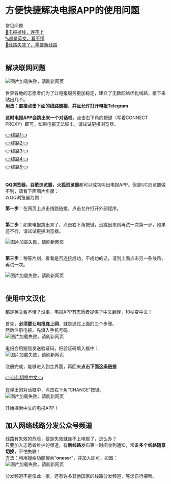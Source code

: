 # 方便快捷解决电报APP的使用问题
常见问题 <br>
[📶电报掉线，连不上](#解决联网问题) <br>
[🔤都是英文，看不懂](#使用中文汉化) <br>
[📶线路失效了，需要新线路](#加入网络线路分发公众号频道) <br><br>
<!-- ![图片加载失败，请刷新网页](https://raw.githubusercontent.com/esu-tg/tg-help/master/help-img/logo.jpg) <br> -->
## 解决联网问题
![图片加载失败，请刷新网页](https://raw.githubusercontent.com/esu-tg/tg-help/master/help-img/connection-issue.png) <br><br>
世界各地的志愿者们为了让电报服务更加稳定，建立了无数网络优化线路，接下来贴出几个。 <br>
**用法：**直接点击下面的线路链接，并且允许打开电报Telegram <br><br>
这时**电报APP会跳出来一个对话框**，点击右下角的按键（写着CONNECT PROXY）即可。如果电报无法弹出，请试试更换浏览器。 <br>

[👉线路1👈](tg://proxy?server=2020.Turbox.online&port=443&secret=eec254a2b7f3080ac6ff9465eef8e646e44972616e63656c6c2e6972)<br>
[👉线路2👈](tg://proxy?server=aws.takkproxy.site&port=443&secret=ee800000000000088000000880000000086469676974616c6f6365616e2e636f6d)<br>
[👉线路3👈](tg://proxy?server=Active.PowerfulProxy.me&port=443&secret=ee000000000000000000000000000000004972616e63656c6c2e6972)<br>
[👉线路4👈](tg://proxy?server=tarfand.s2.niazcom.org&port=11&secret=7hER7u4REe7uERHu7hER7u53d3cuZGlnaWthbGEuY29t)<br>
[👉线路5👈](tg://proxy?server=Bow.MonsterX.space&port=443&secret=eec254a2b7f3080ac6ff9465eef8e646e44972616e63656c6c2e6972)<br>
<br>

**QQ浏览器，谷歌浏览器，火狐浏览器**都可以成功叫出电报APP。但是UC浏览器做不到，请看下面图片步骤： <br>
以QQ浏览器为例： <br>

**第一步**：在网页上点击线路链接，点击允许打开外部程序。 <br><br>

**第二步**：如果电报跳出来了，点击右下角按键，没跳出来则再试一次第一步，如果还不行，请试试更换浏览器。 <br>

![图片加载失败，请刷新网页](https://raw.githubusercontent.com/esu-tg/tg-help/master/help-img/proxy3.png) <br><br>

**第三步**：稍等片刻，看看是否连接成功，不成功的话，请到上面点击另一条线路，再试一次。 <br>

![图片加载失败，请刷新网页](https://raw.githubusercontent.com/esu-tg/tg-help/master/help-img/proxy4.png) <br><br>

## 使用中文汉化
都是英文看不懂？没事，电报APP有志愿者提供了中文翻译，10秒变中文！ <br><br>
首先，**必须要让电报连上网**，就是通过上面的三个步骤。 <br>
然后注册电报，先填入手机号码：<br>
![图片加载失败，请刷新网页](https://raw.githubusercontent.com/esu-tg/tg-help/master/help-img/register1.png) <br><br>
电报会用短信发送验证码，把验证码填入框中：<br>
![图片加载失败，请刷新网页](https://raw.githubusercontent.com/esu-tg/tg-help/master/help-img/register2.png) <br><br>
注册完成，能够进入到主界面，再回来**点击下面这条链接** <br>

[👉点此切换中文👈](tg://setlanguage?lang=classic-zh-cn)<br>

在弹出的对话框中，点击右下角“CHANGE”按键。 <br>
![图片加载失败，请刷新网页](https://raw.githubusercontent.com/esu-tg/tg-help/master/help-img/language.jpg) <br><br>
开始探索中文的电报APP！ <br>

## 加入网络线路分发公众号频道
线路有失效的危险，要是失效就连不上电报了，怎么办？ <br>
只要加入志愿者维护的频道，有**新线路**发布第一时间收到通知，常备**多个线路随意切换**，不怕失联！ <br>
方法：利用搜索功能搜索“**onessr**”，并加入即可，如图： <br>
![图片加载失败，请刷新网页](https://raw.githubusercontent.com/esu-tg/tg-help/master/help-img/channel.png) <br><br>
分发频道不是仅此一家，还有许多其他国家的线路分发频道，等您自行探索。<br>
